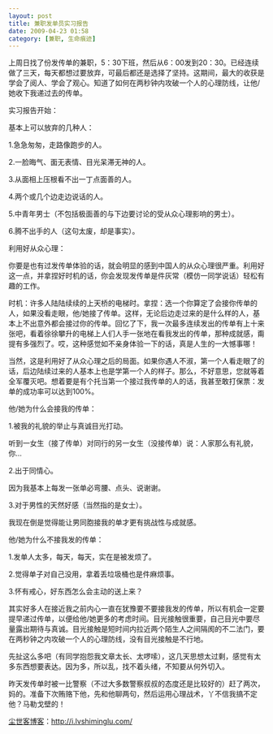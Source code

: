 ```yaml
---
layout: post
title: 兼职发单员实习报告
date: 2009-04-23 01:58
category: [兼职, 生命痕迹]
---
```

上周日找了份发传单的兼职，5：30下班，然后从6：00发到20：30。已经连续做了三天，每天都想过要放弃，可最后都还是选择了坚持。这期间，最大的收获是学会了阅人、学会了观心。知道了如何在两秒钟内攻破一个人的心理防线，让他/她收下我递过去的传单。

实习报告开始：

基本上可以放弃的几种人：

1.急急匆匆，走路像跑步的人。

2.一脸晦气、面无表情、目光呆滞无神的人。

3.从面相上压根看不出一丁点面善的人。

4.两个或几个边走边说话的人。

5.中青年男士（不包括极面善的与下边要讨论的受从众心理影响的男士）。

6.腾不出手的人（这句太废，却是事实）。

利用好从众心理：

你要是也有过发传单体验的话，就会明显的感到中国人的从众心理很严重。利用好这一点，并拿捏好时机的话，你会发现发传单是件灰常（模仿一同学说话）轻松有趣的工作。

时机：许多人陆陆续续的上天桥的电梯时。拿捏：选一个你算定了会接你传单的人，如果没看走眼，他/她接了传单。这样，无论后边走过来的是什么样的人，基本上不出意外都会接过你的传单。回忆了下，我一次最多连续发出的传单有上十来张吧，看着徐徐攀升的电梯上人们人手一张地在看我发出的传单，那种成就感，甭提有多强烈了。哎，这种感觉如不亲身体验一下的话，真是人生的一大憾事哪！

当然，这是利用好了从众心理之后的局面。如果你遇人不淑，第一个人看走眼了的话，后边陆续过来的人基本上也是学第一个人的样子。那么，不好意思，您就等着全军覆灭吧。想着要是有个托当第一个接过我传单的人的话，我甚至敢打保票：发单的成功率可以达到100%。

他/她为什么会接我的传单：

1.被我的礼貌的举止与真诚目光打动。

听到一女生（接了传单）对同行的另一女生（没接传单）说：人家那么有礼貌，你…

2.出于同情心。

因为我基本上每发一张单必弯腰、点头、说谢谢。

3.对于男性的天然好感（当然指的是女士）。

我现在倒是觉得能让男同胞接我的单才更有挑战性与成就感。

他/她为什么不接我发的传单：

1.发单人太多，每天，每天，实在是被发烦了。

2.觉得单子对自己没用，拿着丢垃圾桶也是件麻烦事。

3.怀有戒心，好东西怎么会主动的送上来？

其实好多人在接近我之前内心一直在犹豫要不要接我发的传单，所以有机会一定要提早递过传单，以便给他/她更多的考虑时间。目光接触很重要，自己目光中要尽量露出期待与真诚。目光接触是短时间内拉近两个陌生人之间隔阂的不二法门，要在两秒钟之内攻破一个人的心理防线，没有目光接触是不行地。

先扯这么多吧（有同学抱怨我文章太长、太啰嗦），这几天思想太过剩，感觉有太多东西想要表达。因为多，所以乱，找不着头绪，不知要从何外切入。

昨天发传单时被一比警察（不过大多数警察叔叔的态度还是比较好的）赶了两次，妈的。准备下次贿赂下他，先和他聊两句，然后运用心理战术，丫不信我搞不定他？马勒戈壁的！

<a href="http://i.lvshiminglu.com/">尘世客博客</a>：<a href="http://i.lvshiminglu.com/">http://i.lvshiminglu.com/</a>

